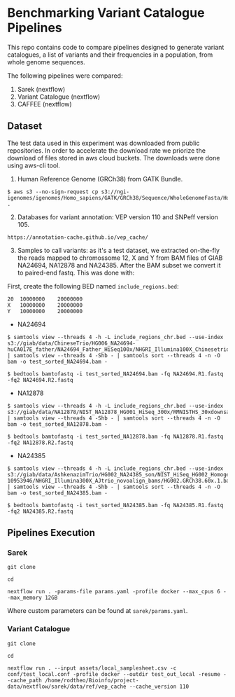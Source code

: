 # Benchmarking Variant Catalogue Pipelines

This repo contains code to compare pipelines designed to generate variant catalogues, a list of variants and their frequencies in a population, from whole genome sequences.

The following pipelines were compared:

1. Sarek (nextflow)
2. Variant Catalogue (nextflow)
3. CAFFEE (nextflow)

## Dataset

The test data used in this experiment was downloaded from public repositories. In order to accelerate the download rate we priorize the download of files stored in aws cloud buckets. The downloads were done using aws-cli tool.

1. Human Reference Genome (GRCh38) from GATK Bundle.
```
$ aws s3 --no-sign-request cp s3://ngi-igenomes/igenomes/Homo_sapiens/GATK/GRCh38/Sequence/WholeGenomeFasta/Homo_sapiens_assembly38.fasta* .
```
2. Databases for variant annotation: VEP version 110 and SNPeff version 105. 
```
https://annotation-cache.github.io/vep_cache/
```
3. Samples to call variants: as it's a test dataset, we extracted on-the-fly the reads mapped to chromossome 12, X and Y from BAM files of GIAB NA24694, NA12878 and NA24385. After the BAM subset we convert it to paired-end fastq. This was done with:

First, create the following BED named `include_regions.bed`:

```
20	10000000	20000000
X	10000000	20000000
Y	10000000	20000000
```

- NA24694
```
$ samtools view --threads 4 -h -L include_regions_chr.bed --use-index s3://giab/data/ChineseTrio/HG006_NA24694-huCA017E_father/NA24694_Father_HiSeq100x/NHGRI_Illumina100X_Chinesetrio_novoalign_bams/HG006.GRCh38_full_plus_hs38d1_analysis_set_minus_alts.100x.bam | samtools view --threads 4 -Shb - | samtools sort --threads 4 -n -O bam -o test_sorted_NA24694.bam -

$ bedtools bamtofastq -i test_sorted_NA24694.bam -fq NA24694.R1.fastq -fq2 NA24694.R2.fastq
```


- NA12878
```
$ samtools view --threads 4 -h -L include_regions_chr.bed --use-index s3://giab/data/NA12878/NIST_NA12878_HG001_HiSeq_300x/RMNISTHS_30xdownsample.bam | samtools view --threads 4 -Shb - | samtools sort --threads 4 -n -O bam -o test_sorted_NA12878.bam -

$ bedtools bamtofastq -i test_sorted_NA12878.bam -fq NA12878.R1.fastq -fq2 NA12878.R2.fastq
```


- NA24385
```
$ samtools view --threads 4 -h -L include_regions_chr.bed --use-index s3://giab/data/AshkenazimTrio/HG002_NA24385_son/NIST_HiSeq_HG002_Homogeneity-10953946/NHGRI_Illumina300X_AJtrio_novoalign_bams/HG002.GRCh38.60x.1.bam | samtools view --threads 4 -Shb - | samtools sort --threads 4 -n -O bam -o test_sorted_NA24385.bam -

$ bedtools bamtofastq -i test_sorted_NA24385.bam -fq NA24385.R1.fastq -fq2 NA24385.R2.fastq
```

## Pipelines Execution

### Sarek

```
git clone

cd 

nextflow run . -params-file params.yaml -profile docker --max_cpus 6 --max_memory 12GB
```

Where custom parameters can be found at `sarek/params.yaml`.

### Variant Catalogue


```
git clone

cd

nextflow run . --input assets/local_samplesheet.csv -c conf/test_local.conf -profile docker --outdir test_out_local -resume --cache_path /home/rodtheo/Bioinfo/project-data/nextflow/sarek/data/ref/vep_cache --cache_version 110
```
